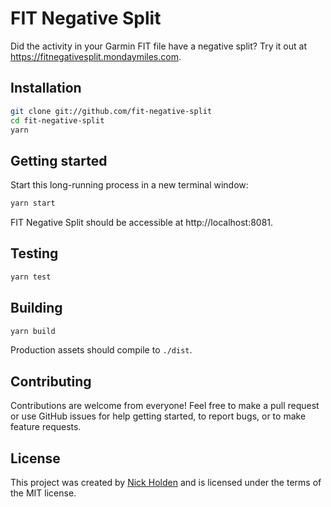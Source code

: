 # FIT Negative Split
Did the activity in your Garmin FIT file have a negative split? Try it out at https://fitnegativesplit.mondaymiles.com.

## Installation
```bash
git clone git://github.com/fit-negative-split
cd fit-negative-split
yarn
```

## Getting started
Start this long-running process in a new terminal window:

```bash
yarn start
```

FIT Negative Split should be accessible at http://localhost:8081.

## Testing
```bash
yarn test
```

## Building
```bash
yarn build
```

Production assets should compile to `./dist`.

## Contributing
Contributions are welcome from everyone! Feel free to make a pull request or use GitHub issues for help getting started, to report bugs, or to make feature requests.

## License
This project was created by [Nick Holden](https://www.nickholden.io) and is licensed under the terms of the MIT license.
